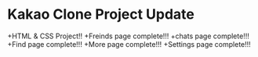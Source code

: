# Kakao Clone Project Update

+HTML & CSS Project!!
+Freinds page complete!!!
+chats page complete!!!
+Find page complete!!!
+More page complete!!!
+Settings page complete!!!